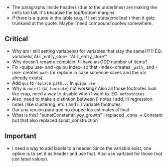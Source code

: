 

- The paragraphs inside headers (due to the underlines) are making the cells too tall. It's because the top/bottom margins.
- If there is a quote in the table (e.g. if i set stats(cmdline) ) then it gets trunkaed at the quote. Maybe I need compound quotes somewhere.



## Critical

- Why am I still setting varlabels() for variables that stay the same?!??! EG:  varlabels( ALL_entry_store `"ALL_entry_store"' ..
- Why doesn't rename complain if i have an ODD number of items?
- Fix -quipu use- and -quipu index- so that -index- creates `_path_` and -use- creates `path` (or replace in case someone saves and the var already exists).
- Add `qui` to `replace path...` in `quipu use`
- Why is `note()` (or `footnote`) not working? Also all those footnotes look like crap, need a way to disable when I want to. EG: `nofootnotes`.
- Also, need to make a distintion between i) notes I add, ii) regression notes (like clustering, etc.) and iii) variable footnotes.
- Dar una opcion para que no dropee los estimates al final
- What is this? "sunatConstanttr_yoy_growth" I replaced _cons -> Constant but that also replaced sunat_construction

## Important

- I need a way to add labels to a header. Since the variable exist, one option is to set it as header and use that. Also use varlabel for those (not just label values).
